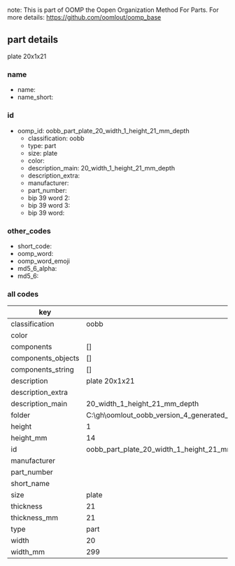 #   

note: This is part of OOMP the Oopen Organization Method For Parts. For more details: https://github.com/oomlout/oomp_base

##  part details



plate 20x1x21

### name
* name: 
* name_short: 
### id
* oomp_id: oobb_part_plate_20_width_1_height_21_mm_depth
  * classification: oobb
  * type: part
  * size: plate
  * color: 
  * description_main: 20_width_1_height_21_mm_depth
  * description_extra: 
  * manufacturer: 
  * part_number: 
  * bip 39 word 2: 
  * bip 39 word 3: 
  * bip 39 word: 

### other_codes
* short_code: 
* oomp_word: 
* oomp_word_emoji 
* md5_6_alpha: 
* md5_6: 









### all codes 
| key | value |  
| --- | --- |  
| classification | oobb |  
| color |  |  
| components | [] |  
| components_objects | [] |  
| components_string | [] |  
| description | plate 20x1x21 |  
| description_extra |  |  
| description_main | 20_width_1_height_21_mm_depth |  
| folder | C:\gh\oomlout_oobb_version_4_generated_parts\things\oobb_part_plate_20_width_1_height_21_mm_depth |  
| height | 1 |  
| height_mm | 14 |  
| id | oobb_part_plate_20_width_1_height_21_mm_depth |  
| manufacturer |  |  
| part_number |  |  
| short_name |  |  
| size | plate |  
| thickness | 21 |  
| thickness_mm | 21 |  
| type | part |  
| width | 20 |  
| width_mm | 299 |  
